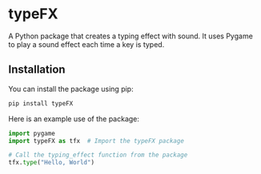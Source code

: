 # typeFX

A Python package that creates a typing effect with sound. It uses Pygame to play a sound effect each time a key is typed.

## Installation

You can install the package using pip:

```bash
pip install typeFX
```

Here is an example use of the package:

```python
import pygame
import typeFX as tfx  # Import the typeFX package

# Call the typing_effect function from the package
tfx.type("Hello, World")